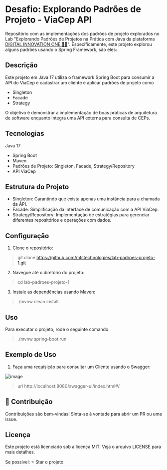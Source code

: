 # Desafio: Explorando Padrões de Projeto - ViaCep API
Repositório com as implementações dos padrões de projeto explorados no Lab "Explorando Padrões de Projetos na Prática com Java da plataforma  [DIGITAL INNOVATION ONE 💛🧡](https://web.dio.me/)". Especificamente, este projeto explorou alguns padrões usando o Spring Framework, são eles:

## Descrição
Este projeto em Java 17 utiliza o framework Spring Boot para consumir a API do ViaCep e cadastrar um cliente e aplicar padrões de projeto como 
- Singleton
-  Facade
-  Strategy
  
O  objetivo é demonstrar a implementação de boas práticas de arquitetura de software enquanto integra uma API externa para consulta de CEPs.

## Tecnologias
Java 17
- Spring Boot
- Maven
- Padrões de Projeto: Singleton, Facade, Strategy/Repository
- API ViaCep

## Estrutura do Projeto
- Singleton: Garantindo que exista apenas uma instância para a chamada da API.
- Facade: Simplificação da interface de comunicação com a API ViaCep.
- Strategy/Repository: Implementação de estratégias para gerenciar diferentes repositórios e operações com dados.

## Configuração

1. Clone o repositório:

> git clone https://github.com/mtstechnologies/lab-padroes-projeto-1.git

2. Navegue até o diretório do projeto:

> cd lab-padroes-projeto-1

3. Instale as dependências usando Maven:

> ./mvnw clean install

## Uso
Para executar o projeto, rode o seguinte comando:

> ./mvnw spring-boot:run

## Exemplo de Uso
1. Faça uma requisição para consultar um Cliente usando o Swagger:

![image](https://github.com/user-attachments/assets/29436982-dcef-4134-b7a3-6a9d3bf3799f)


> url http://localhost:8080/swagger-ui/index.html#/

## 🤝 Contribuição
Contribuições são bem-vindas! Sinta-se à vontade para abrir um PR ou uma issue.

## Licença
Este projeto está licenciado sob a licença MIT. Veja o arquivo LICENSE para mais detalhes.

Se possível:
⭐️ Star o projeto
